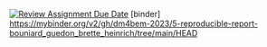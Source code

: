 [![Review Assignment Due Date](https://classroom.github.com/assets/deadline-readme-button-24ddc0f5d75046c5622901739e7c5dd533143b0c8e959d652212380cedb1ea36.svg)](https://classroom.github.com/a/Be3bPaux)
[binder] https://mybinder.org/v2/gh/dm4bem-2023/5-reproducible-report-bouniard_guedon_brette_heinrich/tree/main/HEAD
